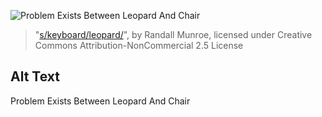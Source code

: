 ![Problem Exists Between Leopard And Chair](https://imgs.xkcd.com/comics/s_keyboard_leopard.png)
> "[s/keyboard/leopard/](https://xkcd.com/1031/)", by Randall Munroe, licensed under Creative Commons Attribution-NonCommercial 2.5 License

## Alt Text
Problem Exists Between Leopard And Chair
